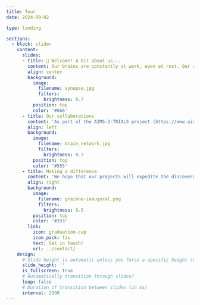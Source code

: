 ```yaml
---
title: Tour
date: 2024-09-02

type: landing

sections:
  - block: slider
    content:
      slides:
      - title: 👋 Welcome! A bit about us...
        content: Our brains are constantly at work, even at rest. Our aim is to better understand dynamic brain function, including in neurodiverse individuals. We are working with adults (ages 18 to 65) from various backgrounds and communities. We use drugs which target different chemical systems to understand how brain function is regulated. We call these studies ‘Shiftability’ studies because they measure what shifts or changes in the brain in response to a single dose of a drug. Magnetic Resonance Imaging (MRI) scanning is a safe way of producing detailed images of the brain using magnetism. It does not use any form of ionising radiation (unlike X-ray) or radioactive substances (unlike PET imaging). Electroencephalography (EEG) is another safe way to study the brain by recording brain signals moment by moment. We use these tools to capture the response to single doses of drugs which briefly shift brain signalling. The drugs used in our projects have been extensively tested and found to be generally safe. For example, they act on the serotonin (5-HT) brain chemical system (psilocybin and citalopram), the GABA system (clobazam and arbaclofen), the opioid system (tianeptine) and/or have multiple brain targets (cannabidiol).
        align: center
        background:
          image:
            filename: synapse.jpg
            filters:
              brightness: 0.7
          position: top
          color: '#666'
      - title: Our collaborations
        content: 'As part of the AIMS-2-TRIALS project (https://www.aims-2-trials.eu/), we collaborate with an international network of scientists to gain fresh insights regarding the structure, function and chemistry of neurodivergent conditions such as autism. Everyone who is neurodivergent is different and we want to understand what biology is shared and what is unique to each individual.'
        align: left
        background:
          image:
            filename: brain_network.jpg
            filters:
              brightness: 0.7
          position: top
          color: '#555'
      - title: Making a difference
        content: 'We hope that our projects will expedite the discovery and development of novel strategies to tackle some of the difficulties that neurodivergent (e.g. autistic) people experience daily. We hope that this provides more options for people to support their mental health and well-being while also preserving every person’s strengths and skills.'
        align: right
        background:
          image:
            filename: grainne-inaugural.png
            filters:
              brightness: 0.5
          position: top
          color: '#333'
        link:
          icon: graduation-cap
          icon_pack: fas
          text: Get in touch!
          url: ../contact/
    design:
      # Slide height is automatic unless you force a specific height (e.g. '400px')
      slide_height: ''
      is_fullscreen: true
      # Automatically transition through slides?
      loop: false
      # Duration of transition between slides (in ms)
      interval: 2000
---
```

